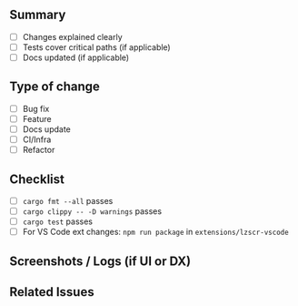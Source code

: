 ## Summary

- [ ] Changes explained clearly
- [ ] Tests cover critical paths (if applicable)
- [ ] Docs updated (if applicable)

## Type of change
- [ ] Bug fix
- [ ] Feature
- [ ] Docs update
- [ ] CI/Infra
- [ ] Refactor

## Checklist
- [ ] `cargo fmt --all` passes
- [ ] `cargo clippy -- -D warnings` passes
- [ ] `cargo test` passes
- [ ] For VS Code ext changes: `npm run package` in `extensions/lzscr-vscode`

## Screenshots / Logs (if UI or DX)

## Related Issues

